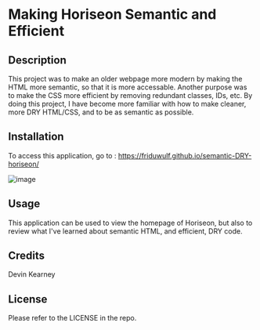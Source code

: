 # Making Horiseon Semantic and Efficient

## Description

This project was to make an older webpage more modern by making the HTML more semantic, so that it is more accessable. Another purpose was to make the CSS more efficient by removing redundant classes, IDs, etc. By doing this project, I have become more familiar with how to make cleaner, more DRY HTML/CSS, and to be as semantic as possible.

## Installation

To access this application, go to : https://friduwulf.github.io/semantic-DRY-horiseon/

![image](https://user-images.githubusercontent.com/34720583/198457119-b3f259b4-2a9d-49d7-9937-d0b5df92c4d1.png)

## Usage

This application can be used to view the homepage of Horiseon, but also to review what I've learned about semantic HTML, and efficient, DRY code.

## Credits

Devin Kearney

## License

Please refer to the LICENSE in the repo.
